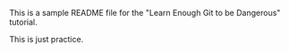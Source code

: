 This is a sample README file for the "Learn Enough Git to be Dangerous" tutorial.

This is just practice.
